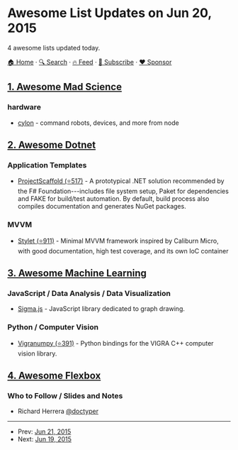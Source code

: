 # Awesome List Updates on Jun 20, 2015

4 awesome lists updated today.

[🏠 Home](/README.md) · [🔍 Search](https://www.trackawesomelist.com/search/) · [🔥 Feed](https://www.trackawesomelist.com/rss.xml) · [📮 Subscribe](https://trackawesomelist.us17.list-manage.com/subscribe?u=d2f0117aa829c83a63ec63c2f&id=36a103854c) · [❤️  Sponsor](https://github.com/sponsors/theowenyoung)



## [1. Awesome Mad Science](/content/feross/awesome-mad-science/README.md)

### hardware

*   [cylon](https://www.npmjs.com/package/cylon) - command robots, devices, and more from node

## [2. Awesome Dotnet](/content/quozd/awesome-dotnet/README.md)

### Application Templates

*   [ProjectScaffold (⭐517)](https://github.com/fsprojects/ProjectScaffold) - A prototypical .NET solution recommended by the F# Foundation---includes file system setup, Paket for dependencies and FAKE for build/test automation. By default, build process also compiles documentation and generates NuGet packages.

### MVVM

*   [Stylet (⭐911)](https://github.com/canton7/stylet/) - Minimal MVVM framework inspired by Caliburn Micro, with good documentation, high test coverage, and its own IoC container

## [3. Awesome Machine Learning](/content/josephmisiti/awesome-machine-learning/README.md)

### JavaScript / Data Analysis / Data Visualization

*   [Sigma.js](http://sigmajs.org/) - JavaScript library dedicated to graph drawing.

### Python / Computer Vision

*   [Vigranumpy (⭐391)](https://github.com/ukoethe/vigra) - Python bindings for the VIGRA C++ computer vision library.

## [4. Awesome Flexbox](/content/afonsopacifer/awesome-flexbox/README.md)

### Who to Follow / Slides and Notes

*   Richard Herrera [@doctyper](https://twitter.com/doctyper)

---

- Prev: [Jun 21, 2015](/content/2015/06/21/README.md)
- Next: [Jun 19, 2015](/content/2015/06/19/README.md)
